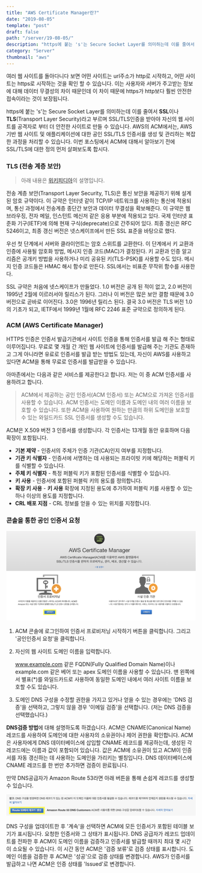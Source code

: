 ```yaml
---
title: "AWS Certificate Manager란?"
date: "2019-08-05"
template: "post"
draft: false
path: "/server/19-08-05/"
description: "https에 붙는 's'는 Secure Socket Layer를 의미하는데 이를 줄여서 SSL이나 TLS(Transport Layer Security)라고 부르며 SSL/TLS인증을 받아야 자신의 웹 사이트를 공격자로 부터 더 안전한 사이트로 만들 수 있습니다."
category: "Server"
thumbnail: "aws"
---
```


여러 웹 사이트를 돌아다니다 보면 어떤 사이트는 url주소가 http로 시작하고, 어떤 사이트는 https로 시작하는 것을 확인 할 수 있습니다. 이는 사용자와 서버가 주고받는 정보에 대해 데이터 무결성의 차이 때문인데 이 차이 때문에 https가 http보다 훨씬 안전한 접속이라는 것이 보장됩니다.

 https에 붙는 's'는 Secure Socket Layer를 의미하는데 이를 줄여서 **SSL**이나 **TLS**(Transport Layer Security)라고 부르며 SSL/TLS인증을 받아야 자신의 웹 사이트를 공격자로 부터 더 안전한 사이트로 만들 수 있습니다. AWS의 ACM에서는, AWS 기반 웹 사이트 및 애플리케이션에 대한 공인 SSL/TLS 인증서를 생성 및 관리하는 복잡한 과정을 처리할 수 있습니다. 이번 포스팅에서 ACM에 대해서 알아보기 전에 SSL/TLS에 대한 정의 먼저 살펴보도록 합시다.

### TLS (전송 계층 보안)

> 아래 내용은 [위키피디아](https://ko.wikipedia.org/wiki/전송_계층_보안)의 설명입니다.

 전송 계층 보안(Transport Layer Security, TLS)은 통신 보안을 제공하기 위해 설계된 암호 규약이다. 이 규약은 인터넷 같이 TCP/IP 네트워크를 사용하는 통신에 적용되며, 통신 과정에서 전송계층 종단간 보안과 데이터 무결성을 확보해준다. 이 규약은 웹 브라우징, 전자 메일, 인스턴트 메신저 같은 응용 부분에 적용되고 있다. 국제 인터넷 표준화 기구(IETF)에 의해 현재 구식(deprecate)으로 간주되어 있다. 최종 갱신은 RFC 5246이고, 최종 갱신 버전은 넷스케이프에서 만든 SSL 표준을 바탕으로 했다.

우선 첫 단계에서 서버와 클라이언트는 암호 스위트를 교환한다. 이 단계에서 키 교환과 인증에 사용될 암호화 방법, 메시지 인증 코드(MAC)가 결정된다. 키 교환과 인증 알고리즘은 공개키 방법을 사용하거나 미리 공유된 키(TLS-PSK)를 사용할 수도 있다. 메시지 인증 코드들은 HMAC 해시 함수로 만든다. SSL에서는 비표준 무작위 함수를 사용한다.

SSL 규약은 처음에 넷스케이프가 만들었다. 1.0 버전은 공개 된 적이 없고, 2.0 버전이 1995년 2월에 이르러서야 릴리스가 된다. 그러나 이 버전은 많은 보안 결함 때문에 3.0 버전으로 곧바로 이어진다. 3.0은 1996년 릴리스 된다. 결국 3.0 버전은 TLS 버전 1.0의 기초가 되고, IETF에서 1999년 1월에 RFC 2246 표준 규약으로 정의하게 된다.

### ACM (AWS Certificate Manager)

 HTTPS 인증은 인증서 발급기관에서 사이트 인증을 통해 인증서를 발급 해 주는 형태로 이루어집니다. 무료로 몇 개월 간 개인 웹 사이트에 인증서를 발급해 주는 기관도 존재하고 그게 아니라면 유료로 인증서를 발급 받는 방법도 있는데, 자신이 AWS를 사용하고 있다면 ACM을 통해 무료로 인증서를 발급받을 수 있습니다.

아마존에서는 다음과 같은 서비스를 제공한다고 합니다. 저는 이 중 ACM 인증서를 사용하려고 합니다.

> ACM에서 제공하는 공인 인증서(ACM 인증서) 또는 ACM으로 가져온 인증서를 사용할 수 있습니다. ACM 인증서는 도메인 이름과 도메인 내의 여러 이름을 보호할 수 있습니다. 또한 ACM을 사용하여 원하는 만큼의 하위 도메인을 보호할 수 있는 와일드카드 SSL 인증서를 생성할 수도 있습니다.

 ACM은 X.509 버전 3 인증서를 생성합니다. 각 인증서는 13개월 동안 유효하며 다음 확장이 포함됩니다.

- **기본 제약** - 인증서의 주체가 인증 기관(CA)인지 여부를 지정합니다.
- **기관 키 식별자** - 인증서에 서명하는 데 사용되는 프라이빗 키에 해당하는 퍼블릭 키를 식별할 수 있습니다.
- **주체 키 식별자** - 특정 퍼블릭 키가 포함된 인증서를 식별할 수 있습니다.
- **키 사용** - 인증서에 포함된 퍼블릭 키의 용도를 정의합니다.
- **확장 키 사용** - **키 사용** 확장에 지정된 용도에 추가하여 퍼블릭 키를 사용할 수 있는 하나 이상의 용도를 지정합니다.
- **CRL 배포 지점** - CRL 정보를 얻을 수 있는 위치를 지정합니다.

### 콘솔을 통한 공인 인증서 요청

![img](../img/19-08-05-1.png)



 

1. ACM 콘솔에 로그인하여 인증서 프로비저닝 시작하기 버튼을 클릭합니다. 그리고 '공인인증서 요청'을 클릭합니다. 

2. 자신의 웹 사이트 도메인 이름을 입력합니다.

    www.example.com 같은 FQDN(Fully Qualified Domain Name)이나 example.com 같은 베어 또는 apex 도메인 이름을 사용할 수 있습니다. 맨 왼쪽에서 별표(*)를 와일드카드로 사용하여 동일한 도메인 내에서 여러 사이트 이름을 보호할 수도 있습니다. 

3. 도메인 DNS 구성을 수정할 권한을 가지고 있거나 얻을 수 있는 경우에는 'DNS 검증'을 선택하고, 그렇지 않을 경우 '이메일 검증'을 선택합니다. (저는 DNS 검증을 선택했습니다.)

 **DNS검증 방법**에 대해 설명하도록 하겠습니다. ACM은 CNAME(Canonical Name) 레코드를 사용하여 도메인에 대한 사용자의 소유권이나 제어 권한을 확인합니다. ACM은 사용자에게 DNS 데이터베이스에 삽입할 CNAME 레코드를 제공하는데, 생성된 각 레코드에는 이름과 값이 포함되어 있습니다. 값은 ACM에 소유권이 있고 ACM이 인증서를 자동 갱신하는 데 사용하는 도메인을 가리키는 별칭입니다. DNS 데이터베이스에 CNAME 레코드를 한 번만 추가하면 검증이 완료됩니다.

 만약 DNS공급자가 Amazon Route 53라면 아래 버튼을 통해 손쉽게 레코드를 생성할 수 있습니다.

![img](../img/19-08-05-2.png)

 DNS 구성을 업데이트한 후 '계속'을 선택하면 ACM에 모든 인증서가 포함된 테이블 보기가 표시됩니다. 요청한 인증서와 그 상태가 표시됩니다. DNS 공급자가 레코드 업데이트를 전파한 후 ACM이 도메인 이름을 검증하고 인증서를 발급할 때까지 최대 몇 시간이 소요될 수 있습니다. 이 시간 동안 ACM은 '검증 보류'로 검증 상태를 표시합니다. 도메인 이름을 검증한 후 ACM은 '성공'으로 검증 상태를 변경합니다. AWS가 인증서를 발급하고 나면 ACM은 인증 상태를 'Issued'로 변경합니다.